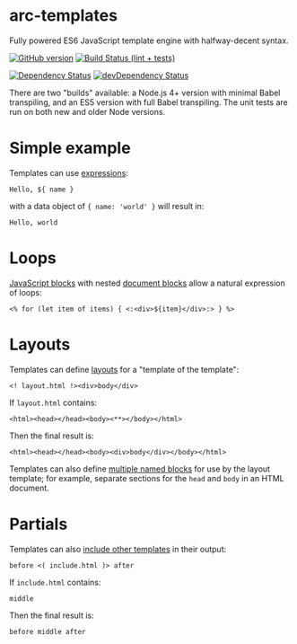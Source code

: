 # arc-templates
Fully powered ES6 JavaScript template engine with halfway-decent syntax.

[![GitHub version](https://badge.fury.io/gh/StephenCleary%2Farc-templates.svg)](http://badge.fury.io/gh/StephenCleary%2Farc-templates) [![Build Status (lint + tests)](https://travis-ci.org/StephenCleary/arc-templates.svg?branch=master)](https://travis-ci.org/StephenCleary/arc-templates)

[![Dependency Status](https://david-dm.org/StephenCleary/arc-templates.svg)](https://david-dm.org/StephenCleary/arc-templates) [![devDependency Status](https://david-dm.org/StephenCleary/arc-templates/dev-status.svg)](https://david-dm.org/StephenCleary/arc-templates#info=devDependencies)

There are two "builds" available: a Node.js 4+ version with minimal Babel transpiling, and an ES5 version with full Babel transpiling. The unit tests are run on both new and older Node versions.

# Simple example

Templates can use [expressions](doc/expressions.md):

    Hello, ${ name }
    
with a data object of `{ name: 'world' }` will result in:

    Hello, world
    
# Loops

[JavaScript blocks](doc/language.md) with nested [document blocks](doc/document.md) allow a natural expression of loops:

    <% for (let item of items) { <:<div>${item}</div>:> } %>
    
# Layouts

Templates can define [layouts](doc/layout.md) for a "template of the template":

    <! layout.html !><div>body</div>
    
If `layout.html` contains:

    <html><head></head><body><**></body></html>
    
Then the final result is:

    <html><head></head><body><div>body</div></body></html>

Templates can also define [multiple named blocks](doc/layout.md) for use by the layout template; for example, separate sections for the `head` and `body` in an HTML document.

# Partials

Templates can also [include other templates](doc/partials.md) in their output:

    before <( include.html )> after
    
If `include.html` contains:
 
    middle
    
Then the final result is:

    before middle after
    
